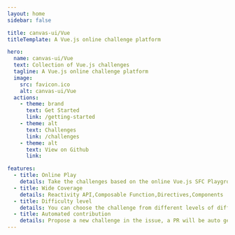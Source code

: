 ```yaml
---
layout: home
sidebar: false

title: canvas-ui/Vue
titleTemplate: A Vue.js online challenge platform

hero:
  name: canvas-ui/Vue
  text: Collection of Vue.js challenges
  tagline: A Vue.js online challenge platform
  image:
    src: favicon.ico
    alt: canvas-ui/Vue
  actions:
    - theme: brand
      text: Get Started
      link: /getting-started
    - theme: alt
      text: Challenges
      link: /challenges
    - theme: alt
      text: View on Github
      link: 

features:
  - title: Online Play
    details: Take the challenges based on the online Vue.js SFC Playground
  - title: Wide Coverage
    details: Reactivity API,Composable Function,Directives,Components
  - title: Difficulty level
    details: You can choose the challenge from different levels of difficulty
  - title: Automated contribution
    details: Propose a new challenge in the issue, a PR will be auto generated
---
```

